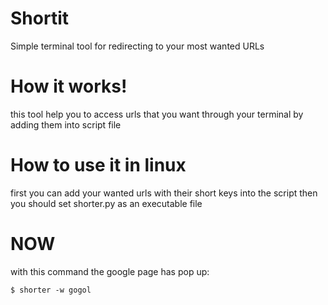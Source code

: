 # Shortit
Simple terminal tool for redirecting to your most wanted URLs 

# How it works!
this tool help you to access urls that you want through your terminal by adding them into script file

# How to use it in linux
first you can add your wanted urls with their short keys into the script
then you should set shorter.py as an executable file 

# NOW    

with this command the google page has pop up: 

    $ shorter -w gogol

